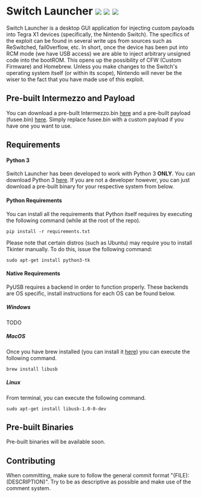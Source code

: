 # Switch Launcher ![](https://img.shields.io/badge/release-0.1.0-green.svg) ![](https://img.shields.io/github/issues/ksmit799/switch-launcher.svg) ![](https://img.shields.io/github/license/ksmit799/switch-launcher.svg)

Switch Launcher is a desktop GUI application for injecting custom payloads into Tegra X1 devices (specifically, the Nintendo Switch). The specifics of the exploit can be found in several write ups from sources such as ReSwitched, fail0verflow, etc. In short, once the device has been put into RCM mode (we have USB access) we are able to inject arbitrary unsigned code into the bootROM. This opens up the possibility of CFW (Custom Firmware) and Homebrew. Unless you make changes to the Switch's operating system itself (or within its scope), Nintendo will never be the wiser to the fact that you have made use of this exploit.

## Pre-built Intermezzo and Payload
You can download a pre-built Intermezzo.bin [here](http://www.mediafire.com/file/693vuh9l09ihqvq/intermezzo.bin) and a pre-built payload (fusee.bin) [here](http://www.mediafire.com/file/eoz7xji3n32rzly/fusee.bin). Simply replace fusee.bin with a custom payload if you have one you want to use.

## Requirements

#### Python 3
Switch Launcher has been developed to work with Python 3 **ONLY**. You can download Python 3 [here](https://www.python.org/downloads/). If you are not a developer however, you can just download a pre-built binary for your respective system from below.

#### Python Requirements
You can install all the requirements that Python itself requires by executing the following command (while at the root of the repo).
```
pip install -r requirements.txt
```
Please note that certain distros (such as Ubuntu) may require you to install Tkinter manually. To do this, issue the following command:
```
sudo apt-get install python3-tk
```

#### Native Requirements
PyUSB requires a backend in order to function properly. These backends are OS specific, install instructions for each OS can be found below.

##### Windows
TODO

##### MacOS
Once you have brew installed (you can install it [here](https://brew.sh)) you can execute the following command.
```
brew install libusb
```

##### Linux
From terminal, you can execute the following command.
```
sudo apt-get install libusb-1.0-0-dev
```

## Pre-built Binaries
Pre-built binaries will be available soon.

## Contributing
When committing, make sure to follow the general commit format "(FILE): (DESCRIPTION)". Try to be as descriptive as possible and make use of the comment system.
